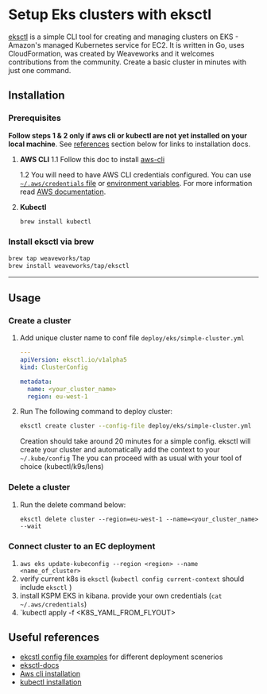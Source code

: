 # Setup Eks clusters with eksctl

[eksctl](https://eksctl.io/) is a simple CLI tool for creating and managing clusters on EKS - Amazon's managed Kubernetes service for EC2. It is written in Go, uses CloudFormation, was created by Weaveworks and it welcomes contributions from the community. Create a basic cluster in minutes with just one command.

## Installation

### Prerequisites

**Follow steps 1 & 2 only if aws cli or kubectl are not yet installed on your local machine**.
See [references](#useful-references) section below for links to installation docs.

1. **AWS CLI**
   1.1 Follow this doc to install [aws-cli](https://docs.aws.amazon.com/cli/latest/userguide/getting-started-install.html)

   1.2 You will need to have AWS CLI credentials configured. You can use [`~/.aws/credentials` file][awsconfig]
   or [environment variables][awsenv]. For more information read [AWS documentation](https://docs.aws.amazon.com/cli/latest/userguide/cli-environment.html).

   [awsenv]: https://docs.aws.amazon.com/cli/latest/userguide/cli-environment.html
   [awsconfig]: https://docs.aws.amazon.com/cli/latest/userguide/cli-config-files.html

2. **Kubectl**
   ```bash
   brew install kubectl
   ```

### Install eksctl via brew

```bash
brew tap weaveworks/tap
brew install weaveworks/tap/eksctl
```

---

## Usage

### Create a cluster

1. Add unique cluster name to conf file `deploy/eks/simple-cluster.yml`

   ```yml
   ---
   apiVersion: eksctl.io/v1alpha5
   kind: ClusterConfig

   metadata:
     name: <your_cluster_name>
     region: eu-west-1
   ```

2. Run The following command to deploy cluster:
   ```bash
   eksctl create cluster --config-file deploy/eks/simple-cluster.yml
   ```
   Creation should take around 20 minutes for a simple config.
   eksctl will create your cluster and automatically add the context to your `~/.kube/config`
   The you can proceed with as usual with your tool of choice (kubectl/k9s/lens)

### Delete a cluster

1. Run the delete command below:
   ```
   eksctl delete cluster --region=eu-west-1 --name=<your_cluster_name> --wait
   ```

### Connect cluster to an EC deployment

1. `aws eks update-kubeconfig --region <region> --name <name_of_cluster>`
2. verify current k8s is `eksctl` (`kubectl config current-context` should include `eksctl` )
3. install KSPM EKS in kibana. provide your own credentials (`cat ~/.aws/credentials`)
4. `kubectl apply -f <K8S_YAML_FROM_FLYOUT>

## Useful references

- [ekcstl config file examples](https://github.com/weaveworks/eksctl/tree/main/examples) for different deployment scenerios
- [eksctl-docs](https://eksctl.io/introduction/)
- [Aws cli installation](https://docs.aws.amazon.com/cli/latest/userguide/getting-started-version.html)
- [kubectl installation](https://kubernetes.io/docs/tasks/tools/install-kubectl-macos/)

